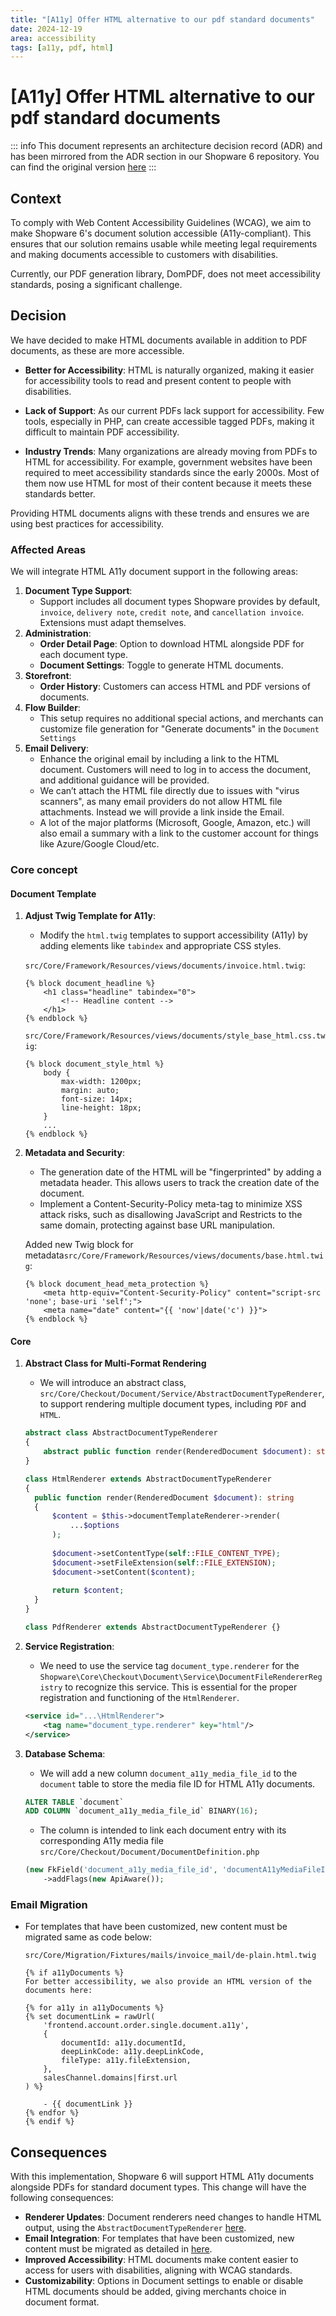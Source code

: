 ```yaml
---
title: "[A11y] Offer HTML alternative to our pdf standard documents"
date: 2024-12-19
area: accessibility
tags: [a11y, pdf, html]
---
```


# [A11y] Offer HTML alternative to our pdf standard documents

::: info
This document represents an architecture decision record (ADR) and has been mirrored from the ADR section in our Shopware 6 repository.
You can find the original version [here](https://github.com/shopware/shopware/blob/trunk/adr/2024-12-19-offer-html-alternative-to-our-pdf-standard-document.md)
:::

## Context

To comply with Web Content Accessibility Guidelines (WCAG), we aim to make Shopware 6's document solution accessible (A11y-compliant). This ensures that our solution remains usable while meeting legal requirements and making documents accessible to customers with disabilities. 

Currently, our PDF generation library, DomPDF, does not meet accessibility standards, posing a significant challenge.

## Decision

We have decided to make HTML documents available in addition to PDF documents, as these are more accessible.

- **Better for Accessibility**: HTML is naturally organized, making it easier for accessibility tools to read and present content to people with disabilities.

- **Lack of Support**: As our current PDFs lack support for accessibility. Few tools, especially in PHP, can create accessible tagged PDFs, making it difficult to maintain PDF accessibility.

- **Industry Trends**: Many organizations are already moving from PDFs to HTML for accessibility. For example, government websites have been required to meet accessibility standards since the early 2000s. Most of them now use HTML for most of their content because it meets these standards better.

Providing HTML documents aligns with these trends and ensures we are using best practices for accessibility.

### Affected Areas

We will integrate HTML A11y document support in the following areas:

1. **Document Type Support**:
    - Support includes all document types Shopware provides by default, `invoice`, `delivery note`, `credit note`, and `cancellation invoice`. Extensions must adapt themselves.
2. **Administration**:
    - **Order Detail Page**: Option to download HTML alongside PDF for each document type.
    - **Document Settings**: Toggle to generate HTML documents.
3. **Storefront**:
    - **Order History**: Customers can access HTML and PDF versions of documents.
4. **Flow Builder**:
    - This setup requires no additional special actions, and merchants can customize file generation for "Generate documents" in the `Document Settings`
5. **Email Delivery**:
    - Enhance the original email by including a link to the HTML document. Customers will need to log in to access the document, and additional guidance will be provided.
    - We can’t attach the HTML file directly due to issues with "virus scanners", as many email providers do not allow HTML file attachments. Instead we will provide a link inside the Email.
    - A lot of the major platforms (Microsoft, Google, Amazon, etc.) will also email a summary with a link to the customer account for things like Azure/Google Cloud/etc.

### Core concept
#### Document Template

1. **Adjust Twig Template for A11y**:
    - Modify the `html.twig` templates to support accessibility (A11y) by adding elements like `tabindex` and appropriate CSS styles.

   `src/Core/Framework/Resources/views/documents/invoice.html.twig`:
    ```twig
    {% block document_headline %}
        <h1 class="headline" tabindex="0">
            <!-- Headline content -->
        </h1>
    {% endblock %}
    ```

   `src/Core/Framework/Resources/views/documents/style_base_html.css.twig`:
    ```twig
    {% block document_style_html %}
        body {
            max-width: 1200px;
            margin: auto;
            font-size: 14px;
            line-height: 18px;
        }
        ...
    {% endblock %}
    ```

2. **Metadata and Security**:
    - The generation date of the HTML will be "fingerprinted" by adding a metadata header. This allows users to track the creation date of the document.
    - Implement a Content-Security-Policy meta-tag to minimize XSS attack risks, such as disallowing JavaScript and Restricts <base> to the same domain, protecting against base URL manipulation.

   Added new Twig block for metadata`src/Core/Framework/Resources/views/documents/base.html.twig`:
    ```twig
    {% block document_head_meta_protection %}
        <meta http-equiv="Content-Security-Policy" content="script-src 'none'; base-uri 'self';">
        <meta name="date" content="{{ 'now'|date('c') }}">
    {% endblock %}
    ```

#### Core

1. **Abstract Class for Multi-Format Rendering**
    - We will introduce an abstract class, `src/Core/Checkout/Document/Service/AbstractDocumentTypeRenderer`, to support rendering multiple document types, including `PDF` and `HTML`.

    ```php
    abstract class AbstractDocumentTypeRenderer
    {
        abstract public function render(RenderedDocument $document): string;
    }
   
    class HtmlRenderer extends AbstractDocumentTypeRenderer
    {
      public function render(RenderedDocument $document): string
      {
          $content = $this->documentTemplateRenderer->render(
              ...$options
          );
          
          $document->setContentType(self::FILE_CONTENT_TYPE);
          $document->setFileExtension(self::FILE_EXTENSION);
          $document->setContent($content);
          
          return $content;
      }
    }

    class PdfRenderer extends AbstractDocumentTypeRenderer {}
    ```

2. **Service Registration**:
    - We need to use the service tag `document_type.renderer` for the `Shopware\Core\Checkout\Document\Service\DocumentFileRendererRegistry` to recognize this service. This is essential for the proper registration and functioning of the `HtmlRenderer`.

    ```xml
    <service id="...\HtmlRenderer">
        <tag name="document_type.renderer" key="html"/>
    </service>
    ```
3. **Database Schema**:
    - We will add a new column `document_a11y_media_file_id` to the `document` table to store the media file ID for HTML A11y documents.

    ```sql
    ALTER TABLE `document`
    ADD COLUMN `document_a11y_media_file_id` BINARY(16);
    ```
   
    - The column is intended to link each document entry with its corresponding A11y media file `src/Core/Checkout/Document/DocumentDefinition.php`

    ```php
    (new FkField('document_a11y_media_file_id', 'documentA11yMediaFileId', MediaDefinition::class))
        ->addFlags(new ApiAware());
    ```
   
### Email Migration

- For templates that have been customized, new content must be migrated same as code below:

   `src/Core/Migration/Fixtures/mails/invoice_mail/de-plain.html.twig`
    ```twig
    {% if a11yDocuments %}
    For better accessibility, we also provide an HTML version of the documents here:

    {% for a11y in a11yDocuments %}
    {% set documentLink = rawUrl(
        'frontend.account.order.single.document.a11y',
        {
            documentId: a11y.documentId,
            deepLinkCode: a11y.deepLinkCode,
            fileType: a11y.fileExtension,
        },
        salesChannel.domains|first.url
    ) %}

        - {{ documentLink }}
    {% endfor %}
    {% endif %}
    ```

## Consequences

With this implementation, Shopware 6 will support HTML A11y documents alongside PDFs for standard document types. This change will have the following consequences:

- **Renderer Updates**: Document renderers need changes to handle HTML output, using the `AbstractDocumentTypeRenderer` [here](#core).
- **Email Integration**: For templates that have been customized, new content must be migrated as detailed in [here](#email-migration).
- **Improved Accessibility**: HTML documents make content easier to access for users with disabilities, aligning with WCAG standards.
- **Customizability**: Options in Document settings to enable or disable HTML documents should be added, giving merchants choice in document format.
